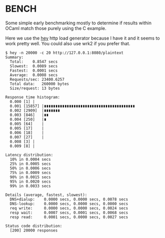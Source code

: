# BENCH

Some simple early benchmarking mostly to determine if results within OCaml match
those purely using the C example.


Here we use the [hey](https://github.com/rakyll/hey) http load generator because I have it
and it seems to work pretty well. You could also use wrk2 if you prefer that.

```
$ hey -n 20000 -c 20 http://127.0.0.1:8080/plaintext
Summary:
  Total:	0.8547 secs
  Slowest:	0.0089 secs
  Fastest:	0.0001 secs
  Average:	0.0008 secs
  Requests/sec:	23400.6257
  Total data:	260000 bytes
  Size/request:	13 bytes

Response time histogram:
  0.000 [1]	|
  0.001 [15857]	|∎∎∎∎∎∎∎∎∎∎∎∎∎∎∎∎∎∎∎∎∎∎∎∎∎∎∎∎∎∎∎∎∎∎∎∎∎∎∎∎
  0.002 [2909]	|∎∎∎∎∎∎∎
  0.003 [846]	|∎∎
  0.004 [250]	|∎
  0.005 [64]	|
  0.005 [17]	|
  0.006 [18]	|
  0.007 [27]	|
  0.008 [3]	|
  0.009 [8]	|

Latency distribution:
  10% in 0.0004 secs
  25% in 0.0005 secs
  50% in 0.0006 secs
  75% in 0.0009 secs
  90% in 0.0015 secs
  95% in 0.0020 secs
  99% in 0.0033 secs

Details (average, fastest, slowest):
  DNS+dialup:	 0.0000 secs, 0.0000 secs, 0.0078 secs
  DNS-lookup:	 0.0000 secs, 0.0000 secs, 0.0000 secs
  req write:	 0.0000 secs, 0.0000 secs, 0.0024 secs
  resp wait:	 0.0007 secs, 0.0001 secs, 0.0068 secs
  resp read:	 0.0001 secs, 0.0000 secs, 0.0027 secs

Status code distribution:
  [200]	20000 responses
```
